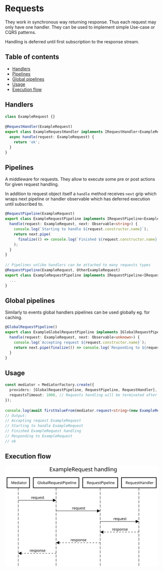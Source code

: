 # Requests

They work in synchronous way returning response. Thus each request may only have one handler. They can be used to implement simple Use-case or CQRS patterns.

Handling is deferred until first subscription to the response stream.

## Table of contents

- [Handlers](#handlers)
- [Pipelines](#pipelines)
- [Global pipelines](#global_pipelines)
- [Usage](#usage)
- [Execution flow](#execution_flow)

## Handlers

<a name="handlers"></a>

```ts
class ExampleRequest {}

@RequestHandler(ExampleRequest)
export class ExampleRequestHandler implements IRequestHandler<ExampleRequest, string> {
  async handle(request: ExampleRequest) {
    return 'ok';
  }
}
```

## Pipelines

<a name="pipelines"></a>

A middleware for requests. They allow to execute some pre or post actions for given request handling.

In addition to request object itself a `handle` method receives `next` grip which wraps next pipeline or handler observable which has deferred execution until subscribed to.

```ts
@RequestPipeline(ExampleRequest)
export class ExampleRequestPipeline implements IRequestPipeline<ExampleRequest, string> {
  handle(request: ExampleRequest, next: Observable<string>) {
    console.log(`Starting to handle ${request.constructor.name}`);
    return next.pipe(
      finalize(() => console.log(`Finished ${request.constructor.name} handling`))
    );
  }
}

// Pipelines unlike handlers can be attached to many requests types
@RequestPipeline(ExampleRequest, OtherExampleRequest)
export class ExampleRequestPipeline implements IRequestPipeline<IRequest, string> {
  ...
}
```

## Global pipelines

<a name="global_pipelines"></a>

Similarly to events global handlers pipelines can be used globally eg. for caching.

```ts
@GlobalRequestPipeline()
export class ExampleGlobalRequestPipeline implements IGlobalRequestPipeline {
  handle(request: ExampleRequest, next: Observable<unknown>) {
    console.log(`Accepting request ${request.constructor.name}`);
    return next.pipe(finalize(() => console.log(`Responding to ${request.constructor.name}`)));
  }
}
```

## Usage

<a name="usage"></a>

```ts
const mediator = MediatorFactory.create({
  providers: [GlobalRequestPipeline, RequestPipeline, RequestHandler],
  requestsTimeout: 1000, // Requests handling will be terminated after 1s with timeout exception
});

console.log(await firstValueFrom(mediator.request<string>(new ExampleRequest())));
// Output:
// Accepting request ExampleRequest
// Starting to handle ExampleRequest
// Finished ExampleRequest handling
// Responding to ExampleRequest
// ok
```

## Execution flow

<a name="execution_flow"></a>

<div align="center">
  <img src="assets/requests-handling.svg" alt="Execution flow"/>
</div>
